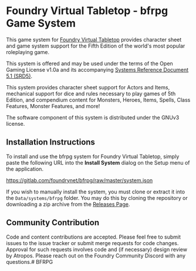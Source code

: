 # Foundry Virtual Tabletop - bfrpg Game System

This game system for [Foundry Virtual Tabletop](http://foundryvtt.com) provides character sheet and game system 
support for the Fifth Edition of the world's most popular roleplaying game.

This system is offered and may be used under the terms of the Open Gaming License v1.0a and its accompanying
[Systems Reference Document 5.1 (SRD5)](http://media.wizards.com/2016/downloads/DND/SRD-OGL_V5.1.pdf).

This system provides character sheet support for Actors and Items, mechanical support for dice and rules necessary to
play games of 5th Edition, and compendium content for Monsters, Heroes, Items, Spells, Class Features, Monster 
Features, and more!

The software component of this system is distributed under the GNUv3 license.

## Installation Instructions

To install and use the bfrpg system for Foundry Virtual Tabletop, simply paste the following URL into the 
**Install System** dialog on the Setup menu of the application.

https://gitlab.com/foundrynet/bfrpg/raw/master/system.json

If you wish to manually install the system, you must clone or extract it into the ``Data/systems/bfrpg`` folder. You
may do this by cloning the repository or downloading a zip archive from the
[Releases Page](https://gitlab.com/foundrynet/bfrpg/-/releases).

## Community Contribution

Code and content contributions are accepted. Please feel free to submit issues to the issue tracker or submit merge
requests for code changes. Approval for such requests involves code and (if necessary) design review by Atropos. Please
reach out on the Foundry Community Discord with any questions.# BFRPG
